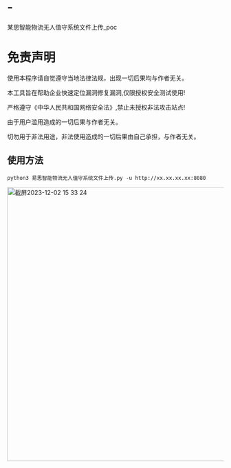 # -
某思智能物流无人值守系统文件上传_poc

# 免责声明
使用本程序请自觉遵守当地法律法规，出现一切后果均与作者无关。

本工具旨在帮助企业快速定位漏洞修复漏洞,仅限授权安全测试使用!

严格遵守《中华人民共和国网络安全法》,禁止未授权非法攻击站点!

由于用户滥用造成的一切后果与作者无关。

切勿用于非法用途，非法使用造成的一切后果由自己承担，与作者无关。

## 使用方法
```
python3 易思智能物流无人值守系统文件上传.py -u http://xx.xx.xx.xx:8080
```
<img width="636" alt="截屏2023-12-02 15 33 24" src="https://github.com/FeiNiao/-/assets/66779835/82495b32-0de6-4b20-9ff3-27cae024d73b">
